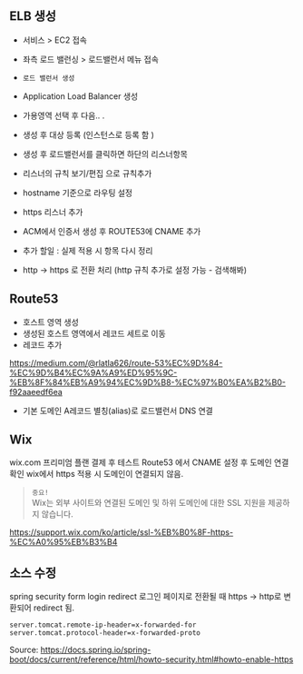 

## ELB 생성 
- 서비스 > EC2 접속 
- 좌측 로드 밸런싱 > 로드밸런서 메뉴 접속
- `로드 밸런서 생성` 
- Application Load Balancer 생성 
- 가용영역 선택 후 다음.. .
- 생성 후 대상 등록 (인스턴스로 등록 함 )
- 생성 후 로드밸런서를 클릭하면 하단의 리스너항목 
- 리스너의 규칙 보기/편집 으로 규칙추가 
- hostname 기준으로 라우팅 설정 

- https 리스너 추가 
- ACM에서 인증서 생성 후 ROUTE53에 CNAME 추가 

- 추가 할일 : 실제 적용 시 항목 다시 정리 
- http -> https 로 전환 처리 (http 규칙 추가로 설정 가능 - 검색해봐)


## Route53
- 호스트 영역 생성 
- 생성된 호스트 영역에서 레코드 세트로 이동 
- 레코드 추가 

https://medium.com/@rlatla626/route-53%EC%9D%84-%EC%9D%B4%EC%9A%A9%ED%95%9C-%EB%8F%84%EB%A9%94%EC%9D%B8-%EC%97%B0%EA%B2%B0-f92aaeedf6ea


- 기본 도메인 A레코드 별칭(alias)로 로드밸런서 DNS 연결 





## Wix

wix.com 프리미엄 플랜 결제 후 테스트 
Route53 에서 CNAME 설정 후 도메인 연결 확인 
wix에서 https 적용 시 도메인이 연결되지 않음.   


> `중요!`  
> Wix는 외부 사이트와 연결된 도메인 및 하위 도메인에 대한 SSL 지원을 제공하지 않습니다.

https://support.wix.com/ko/article/ssl-%EB%B0%8F-https-%EC%A0%95%EB%B3%B4








## 소스 수정 
spring security form login redirect
로그인 페이지로 전환될 때 https -> http로 변환되어 redirect 됨. 

```
server.tomcat.remote-ip-header=x-forwarded-for
server.tomcat.protocol-header=x-forwarded-proto
```
Source: https://docs.spring.io/spring-boot/docs/current/reference/html/howto-security.html#howto-enable-https










